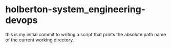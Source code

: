 # holberton-system_engineering-devops
this is my initial commit to writing a script that prints the absolute path name of the current working directory.
